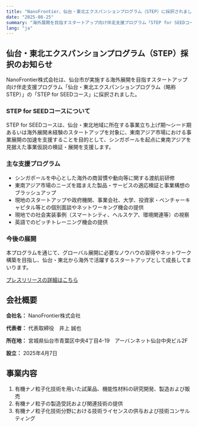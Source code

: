```yaml
---
title: "NanoFrontier、仙台・東北エクスパンションプログラム（STEP）に採択されました"
date: "2025-08-25"
summary: "海外展開を目指すスタートアップ向け伴走支援プログラム「STEP for SEEDコース」に採択され、東南アジア市場での事業展開加速を支援していただきます。"
lang: "ja"
---
```


## 仙台・東北エクスパンションプログラム（STEP）採択のお知らせ

NanoFrontier株式会社は、仙台市が実施する海外展開を目指すスタートアップ向け伴走支援プログラム「仙台・東北エクスパンションプログラム（略称STEP）」の「STEP for SEEDコース」に採択されました。

### STEP for SEEDコースについて

STEP for SEEDコースは、仙台・東北地域に所在する事業立ち上げ期～シード期あるいは海外展開未経験のスタートアップを対象に、東南アジア市場における事業展開の加速を支援することを目的として、シンガポールを起点に東南アジアを見据えた事業仮説の検証・展開を支援します。

### 主な支援プログラム

- シンガポールを中心とした海外の商習慣や動向等に関する渡航前研修
- 東南アジア市場のニーズを踏まえた製品・サービスの適応検証と事業構想のブラッシュアップ
- 現地のスタートアップや政府機関、事業会社、大学、投資家・ベンチャーキャピタル等との個別面談やネットワーキング機会の提供
- 現地での社会実装事例（スマートシティ、ヘルスケア、環境関連等）の視察
- 英語でのピッチトレーニング機会の提供

### 今後の展開

本プログラムを通じて、グローバル展開に必要なノウハウの習得やネットワーク構築を目指し、仙台・東北から海外で活躍するスタートアップとして成長してまいります。

[プレスリリースの詳細はこちら](https://prtimes.jp/main/html/rd/p/000000132.000115262.html)

## 会社概要

**会社名：** NanoFrontier株式会社

**代表者：** 代表取締役　井上 誠也

**所在地：** 宮城県仙台市青葉区中央4丁目4-19　アーバンネット仙台中央ビル2F

**設立：** 2025年4月7日

## 事業内容

1. 有機ナノ粒子化技術を用いた試薬品、機能性材料の研究開発、製造および販売
2. 有機ナノ粒子の製造受託および関連技術の提供
3. 有機ナノ粒子化技術分野における技術ライセンスの供与および技術コンサルティング

